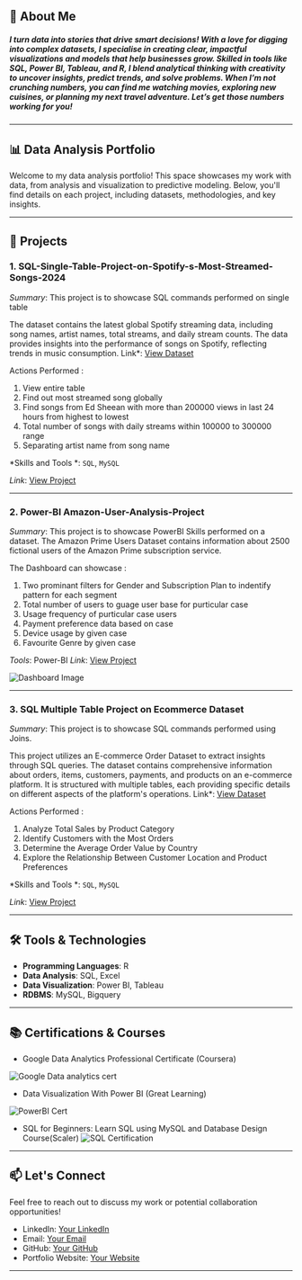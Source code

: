 ## 🚀 About Me

##### I turn data into stories that drive smart decisions! With a love for digging into complex datasets, I specialise in creating clear, impactful visualizations and models that help businesses grow. Skilled in tools like SQL, Power BI, Tableau, and R, I blend analytical thinking with creativity to uncover insights, predict trends, and solve problems. When I’m not crunching numbers, you can find me watching movies, exploring new cuisines, or planning my next travel adventure. Let’s get those numbers working for you!


---


## 📊 Data Analysis Portfolio

Welcome to my data analysis portfolio! This space showcases my work with data, from analysis and visualization to predictive modeling. Below, you'll find details on each project, including datasets, methodologies, and key insights.


---


## 📁 Projects

### 1. **SQL-Single-Table-Project-on-Spotify-s-Most-Streamed-Songs-2024**  
*Summary*: This project is to showcase SQL commands performed on single table

The dataset contains the latest global Spotify streaming data, including song names, artist names, total streams, and daily stream counts. The data provides insights into the performance of songs on Spotify, reflecting trends in music consumption. Link*: [View Dataset](https://www.kaggle.com/datasets/asmonline/spotify-song-performance-dataset)

Actions Performed : 
1. View entire table
2. Find out most streamed song globally
3. Find songs from Ed Sheean with more than 200000 views in last 24 hours from highest to lowest
4. Total number of songs with daily streams within 100000 to 300000 range
5. Separating artist name from song name

*Skills and Tools *: `SQL`, `MySQL`   

*Link*: [View Project](https://github.com/yogeshdeo91/SQL-Single-Table-Project-on-Spotify-s-Most-Streamed-Songs-2024)  

---

### 2. **Power-BI Amazon-User-Analysis-Project**  
*Summary*: This project is to showcase PowerBI Skills performed on a dataset.
The Amazon Prime Users Dataset contains information about 2500 fictional users of the Amazon Prime subscription service.

The Dashboard can showcase :
1. Two prominant filters for Gender and Subscription Plan to indentify pattern for each segment
2. Total number of users to guage user base for purticular case
3. Usage frequency of purticular case users
4. Payment preference data based on case
5. Device usage by given case
6. Favourite Genre by given case

*Tools*: Power-BI 
*Link*: [View Project](https://github.com/yogeshdeo91/Power-BI-Amazon-User-Analysis-Project)  

![Dashboard Image](https://github.com/user-attachments/assets/8fe6724e-166b-46a4-82b2-6330513c12db)


---


### 3. **SQL Multiple Table Project on Ecommerce Dataset**  
*Summary*: This project is to showcase SQL commands performed using Joins.

This project utilizes an E-commerce Order Dataset to extract insights through SQL queries. The dataset contains comprehensive information about orders, items, customers, payments, and products on an e-commerce platform. It is structured with multiple tables, each providing specific details on different aspects of the platform's operations.
Link*: [View Dataset](https://www.kaggle.com/datasets/bytadit/ecommerce-order-dataset)

Actions Performed : 
1. Analyze Total Sales by Product Category
2.  Identify Customers with the Most Orders
3. Determine the Average Order Value by Country
4. Explore the Relationship Between Customer Location and Product Preferences

*Skills and Tools *: `SQL`, `MySQL`   

*Link*: [View Project](https://github.com/yogeshdeo91/SQL-Multiple-Table-Project-on--Ecommerce-Dataset)  




---




## 🛠️ Tools & Technologies

- **Programming Languages**: R  
- **Data Analysis**: SQL, Excel  
- **Data Visualization**: Power BI, Tableau
- **RDBMS**: MySQL, Bigquery




---




## 📚 Certifications & Courses

- Google Data Analytics Professional Certificate (Coursera)

![Google Data analytics cert](https://github.com/user-attachments/assets/4a034618-2546-43b0-8619-612bdfd37d90)

  
- Data Visualization With Power BI (Great Learning)

![PowerBI Cert](https://github.com/user-attachments/assets/568ee32a-7841-44e8-b0a9-276051e14710)

  
- SQL for Beginners: Learn SQL using MySQL and Database Design Course(Scaler)
  ![SQL Certification](https://github.com/user-attachments/assets/a45e500f-8b57-4f9d-a1d6-de3cec05d829)






---





## 📫 Let's Connect

Feel free to reach out to discuss my work or potential collaboration opportunities!

- LinkedIn: [Your LinkedIn](https://www.linkedin.com/in/yogeshdeokar/)  
- Email: [Your Email](mailto:yogesh_deokar@yahoo.com)  
- GitHub: [Your GitHub](https://github.com/yogeshdeo91)  
- Portfolio Website: [Your Website](https://yogeshdeo91.github.io/yogeshdeo.github.io/)

---

